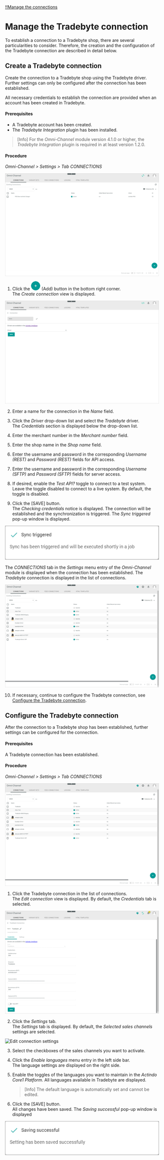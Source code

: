 [!!Manage the connections](./01_ManageConnections.md)

# Manage the Tradebyte connection

To establish a connection to a Tradebyte shop, there are several particularities to consider. Therefore,  the creation and the configuration of the Tradebyte connection are described in detail below.


## Create a Tradebyte connection

Create the connection to a Tradebyte shop using the Tradebyte driver. Further settings can only be configured after the connection has been established.

All necessary credentials to establish the connection are provided when an account has been created in Tradebyte.

#### Prerequisites

- A Tradebyte account has been created.
- The *Tradebyte Integration* plugin has been installed.

> [Info] For the *Omni-Channel* module version 4.1.0 or higher, the *Tradebyte Integration* plugin is required in at least version 1.2.0.

[comment]: <> (Versions prüfen: Tradebyte Integration noch in Pre-release 1.2.1 und 4.0.0)

#### Procedure

*Omni-Channel > Settings > Tab CONNECTIONS*

![Connection](../../Assets/Screenshots/Channels/Settings/Connections/Connection.png "[Connection]")

1. Click the ![Add](../../Assets/Icons/Plus01.png "[Add]") (Add) button in the bottom right corner.    
  The *Create connection* view is displayed.

  ![Create connection](../../Assets/Screenshots/Channels/Settings/Connections/CreateConnection.png "[Create connection]")

2. Enter a name for the connection in the *Name* field.

3. Click the *Driver* drop-down list and select the *Tradebyte* driver.  
  The *Credentials* section is displayed below the drop-down list.

4. Enter the merchant number in the *Merchant number* field.

5. Enter the shop name in the *Shop name* field.

6. Enter the username and password in the corresponding *Username (REST)* and *Password (REST)* fields for API access.

7. Enter the username and password in the corresponding *Username (SFTP)* and *Password (SFTP)* fields for server access.

8. If desired, enable the *Test API?* toggle to connect to a test system. Leave the toggle disabled to connect to a live system. By default, the toggle is disabled.

9. Click the [SAVE] button.  
  The *Checking credentials* notice is displayed. The connection will be established and the synchronization is triggered. The *Sync triggered* pop-up window is displayed.  

  ![Sync triggered](../../Assets/Screenshots/Channels/Settings/Connections/SyncTriggered.png "[Sync triggered]")

  The *CONNECTIONS* tab in the *Settings* menu entry of the *Omni-Channel* module is displayed when the connection has been established. The *Tradebyte* connection is displayed in the list of connections.

  ![Tradebyte connection](../../Assets/Screenshots/Channels/Settings/Connections/Tradebyte/Connection.png "[Tradebyte connection]")	

10. If necessary, continue to configure the Tradebyte connection, see [Configure the Tradebyte connection](#configure-the-Tradebyte-connection).


## Configure the Tradebyte connection   

After the connection to a Tradebyte shop has been established, further settings can be configured for the connection.

#### Prerequisites

A Tradebyte connection has been established.

#### Procedure

*Omni-Channel > Settings > Tab CONNECTIONS*

![Tradebyte connection](../../Assets/Screenshots/Channels/Settings/Connections/Tradebyte/Connection.png "[Tradebyte connection]")

1. Click the Tradebyte connection in the list of connections.   
  The *Edit connection* view is displayed. By default, the *Credentials* tab is selected.

  ![Edit connection credentials](../../Assets/Screenshots/Channels/Settings/Connections/Tradebyte/EditConnectionCredentials.png "[Edit connection credentials]")

2. Click the *Settings* tab.   
  The *Settings* tab is displayed. By default, the *Selected sales channels* settings are selected. 

  ![Edit connection settings](../../Assets/Screenshots/Channels/Settings/Connections/Tradebyte/EditConnectionSettings.png "[Edit connection settings]")

3. Select the checkboxes of the sales channels you want to activate.  

4. Click the *Enable languages* menu entry in the left side bar.  
  The language settings are displayed on the right side. 

5. Enable the toggles of the languages you want to maintain in the *Actindo Core1 Platform*. All languages available in Tradebyte are displayed.

    > [Info] The default language is automatically set and cannot be edited.

6. Click the [SAVE] button.  
  All changes have been saved. The *Saving successful* pop-up window is displayed

  ![Saving successful](../../Assets/Screenshots/Channels/Settings/Connections/SavingSuccessful.png "[Saving successful]")

